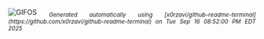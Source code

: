 <div align="justify">
<picture>
    <source media="(prefers-color-scheme: dark)" srcset="https://i.ibb.co/zhRn6XhW/output-gif.gif">
    <source media="(prefers-color-scheme: light)" srcset="https://i.ibb.co/zhRn6XhW/output-gif.gif">
    <img alt="GIFOS" src="https://i.ibb.co/zhRn6XhW/output-gif.gif">
</picture>
<sub><i>Generated automatically using [x0rzavi/github-readme-terminal](https://github.com/x0rzavi/github-readme-terminal) on Tue Sep 16 08:52:00 PM EDT 2025</i></sub>
</div>

<!--  -->